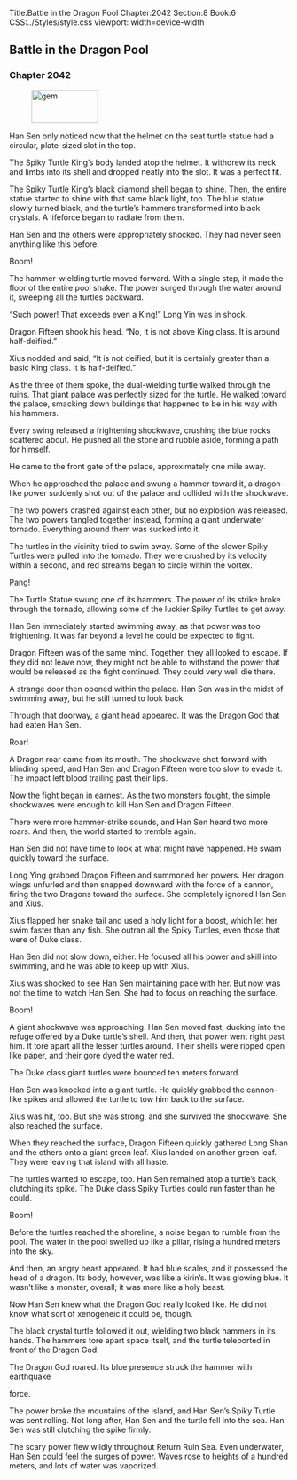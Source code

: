 Title:Battle in the Dragon Pool 
Chapter:2042 
Section:8 
Book:6 
CSS:../Styles/style.css 
viewport: width=device-width
  
## Battle in the Dragon Pool
### Chapter 2042 
<figure>
	<img src="../Images/gem.gif" alt="gem" id="gem" width="120" height="60" />
</figure>
  

  
  Han Sen only noticed now that the helmet on the seat turtle statue had a circular, plate-sized slot in the top.

The Spiky Turtle King’s body landed atop the helmet. It withdrew its neck and limbs into its shell and dropped neatly into the slot. It was a perfect fit.

The Spiky Turtle King’s black diamond shell began to shine. Then, the entire statue started to shine with that same black light, too. The blue statue slowly turned black, and the turtle’s hammers transformed into black crystals. A lifeforce began to radiate from them.

Han Sen and the others were appropriately shocked. They had never seen anything like this before.

Boom!

The hammer-wielding turtle moved forward. With a single step, it made the floor of the entire pool shake. The power surged through the water around it, sweeping all the turtles backward.

“Such power! That exceeds even a King!” Long Yin was in shock.

Dragon Fifteen shook his head. “No, it is not above King class. It is around half-deified.”

Xius nodded and said, “It is not deified, but it is certainly greater than a basic King class. It is half-deified.”

As the three of them spoke, the dual-wielding turtle walked through the ruins. That giant palace was perfectly sized for the turtle. He walked toward the palace, smacking down buildings that happened to be in his way with his hammers.

Every swing released a frightening shockwave, crushing the blue rocks scattered about. He pushed all the stone and rubble aside, forming a path for himself.

He came to the front gate of the palace, approximately one mile away.

When he approached the palace and swung a hammer toward it, a dragon-like power suddenly shot out of the palace and collided with the shockwave.

The two powers crashed against each other, but no explosion was released. The two powers tangled together instead, forming a giant underwater tornado. Everything around them was sucked into it.

The turtles in the vicinity tried to swim away. Some of the slower Spiky Turtles were pulled into the tornado. They were crushed by its velocity within a second, and red streams began to circle within the vortex.

Pang!

The Turtle Statue swung one of its hammers. The power of its strike broke through the tornado, allowing some of the luckier Spiky Turtles to get away.

Han Sen immediately started swimming away, as that power was too frightening. It was far beyond a level he could be expected to fight.

Dragon Fifteen was of the same mind. Together, they all looked to escape. If they did not leave now, they might not be able to withstand the power that would be released as the fight continued. They could very well die there.

A strange door then opened within the palace. Han Sen was in the midst of swimming away, but he still turned to look back.

Through that doorway, a giant head appeared. It was the Dragon God that had eaten Han Sen.

Roar!

A Dragon roar came from its mouth. The shockwave shot forward with blinding speed, and Han Sen and Dragon Fifteen were too slow to evade it. The impact left blood trailing past their lips.

Now the fight began in earnest. As the two monsters fought, the simple shockwaves were enough to kill Han Sen and Dragon Fifteen.

There were more hammer-strike sounds, and Han Sen heard two more roars. And then, the world started to tremble again.

Han Sen did not have time to look at what might have happened. He swam quickly toward the surface.

Long Ying grabbed Dragon Fifteen and summoned her powers. Her dragon wings unfurled and then snapped downward with the force of a cannon, firing the two Dragons toward the surface. She completely ignored Han Sen and Xius.

Xius flapped her snake tail and used a holy light for a boost, which let her swim faster than any fish. She outran all the Spiky Turtles, even those that were of Duke class.

Han Sen did not slow down, either. He focused all his power and skill into swimming, and he was able to keep up with Xius.

Xius was shocked to see Han Sen maintaining pace with her. But now was not the time to watch Han Sen. She had to focus on reaching the surface.

Boom!

A giant shockwave was approaching. Han Sen moved fast, ducking into the refuge offered by a Duke turtle’s shell. And then, that power went right past him. It tore apart all the lesser turtles around. Their shells were ripped open like paper, and their gore dyed the water red.

The Duke class giant turtles were bounced ten meters forward.

Han Sen was knocked into a giant turtle. He quickly grabbed the cannon-like spikes and allowed the turtle to tow him back to the surface.

Xius was hit, too. But she was strong, and she survived the shockwave. She also reached the surface.

When they reached the surface, Dragon Fifteen quickly gathered Long Shan and the others onto a giant green leaf. Xius landed on another green leaf. They were leaving that island with all haste.

The turtles wanted to escape, too. Han Sen remained atop a turtle’s back, clutching its spike. The Duke class Spiky Turtles could run faster than he could.

Boom!

Before the turtles reached the shoreline, a noise began to rumble from the pool. The water in the pool swelled up like a pillar, rising a hundred meters into the sky.

And then, an angry beast appeared. It had blue scales, and it possessed the head of a dragon. Its body, however, was like a kirin’s. It was glowing blue. It wasn’t like a monster, overall; it was more like a holy beast.

Now Han Sen knew what the Dragon God really looked like. He did not know what sort of xenogeneic it could be, though.

The black crystal turtle followed it out, wielding two black hammers in its hands. The hammers tore apart space itself, and the turtle teleported in front of the Dragon God.

The Dragon God roared. Its blue presence struck the hammer with earthquake

force.

The power broke the mountains of the island, and Han Sen’s Spiky Turtle was sent rolling. Not long after, Han Sen and the turtle fell into the sea. Han Sen was still clutching the spike firmly.

The scary power flew wildly throughout Return Ruin Sea. Even underwater, Han Sen could feel the surges of power. Waves rose to heights of a hundred meters, and lots of water was vaporized.
